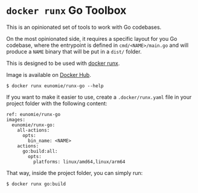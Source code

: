# `docker runx` Go Toolbox

This is an opinionated set of tools to work with Go codebases.

On the most opinionated side, it requires a specific layout for you Go codebase, where the entrypoint is
defined in `cmd/<NAME>/main.go` and will produce a `NAME` binary that will be put in a `dist/` folder.

This is designed to be used with [docker runx](https://github.com/eunomie/runx).

Image is available on [Docker Hub](https://hub.docker.com/r/eunomie/runx-go).

```
$ docker runx eunomie/runx-go --help
```

If you want to make it easier to use, create a `.docker/runx.yaml` file in your project folder with the following content:

```
ref: eunomie/runx-go
images:
  eunomie/runx-go:
    all-actions:
      opts:
        bin_name: <NAME>
    actions:
      go:build:all:
        opts:
          platforms: linux/amd64,linux/arm64
```

That way, inside the project folder, you can simply run:

```
$ docker runx go:build
```
